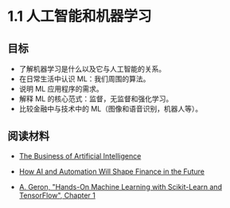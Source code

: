 # 1.1 人工智能和机器学习

## 目标

+   了解机器学习是什么以及它与人工智能的关系。
+   在日常生活中认识 ML：我们周围的算法。
+   说明 ML 应用程序的需求。
+   解释 ML 的核心范式：监督，无监督和强化学习。
+   比较金融中与技术中的 ML（图像和语音识别，机器人等）。

## 阅读材料

+   [The Business of Artificial Intelligence](https://hbr.org/cover-story/2017/07/the-business-of-artificial-intelligence)

+   [How AI and Automation Will Shape Finance in the Future](https://www.forbes.com/sites/workday/2017/11/03/how-ai-and-automation-will-shape-finance-in-the-future/#70016965481b)

+   [A. Geron, "Hands-On Machine Learning with Scikit-Learn and TensorFlow", Chapter 1](https://github.com/apachecn/hands_on_Ml_with_Sklearn_and_TF)
